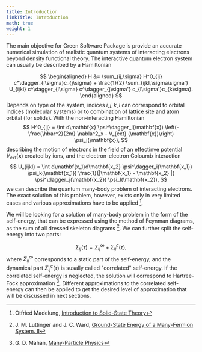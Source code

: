 ```yaml
---
title: Introduction
linkTitle: Introduction
math: true
weight: 1
---
```



The main objective for Green Software Package is provide an accurate numerical simulation of realistic quantum systems of interacting electrons beyond density functional theory.
The interactive quantum electron system can usually be described by a Hamiltonian 

$$
\begin{aligned}
H &= \sum_{ij,\sigma} H^0_{ij} c^\dagger_{i\sigma}c_{j\sigma} + \frac{1}{2} \sum_{ijkl,\sigma\sigma'} U_{ijkl} c^\dagger_{i\sigma} c^\dagger_{j\sigma'} c_{l\sigma'}c_{k\sigma}.
\end{aligned}
$$
Depends on type of the system, indices $i,j,k,l$ can correspond to orbital indices (molecular systems) or to combination of lattice site and atom orbital (for solids). With the non-interacting
Hamiltonian
$$
H^0_{ij} = \int d\mathbf{x} \psi^\dagger_i(\mathbf{x})  \left(-\frac{\hbar^2}{2m} \nabla^2_x  - V_{ext} (\mathbf{x})\right)  \psi_j(\mathbf{x}),
$$
describing the motion of electrons in the field of an effectinve potential $V_{ext}(\mathbf{x})$ created by ions, and the electron-electron Coloumb interaction
$$
U_{ijkl} = \int d\mathbf{x_1}d\mathbf{x_2} \psi^\dagger_i(\mathbf{x_1}) \psi_k(\mathbf{x_1}) \frac{1}{|\mathbf{x_1} - \mathbf{x_2} |} \psi^\dagger_j(\mathbf{x_2}) \psi_l(\mathbf{x_2}),
$$
we can describe the quantum many-body problem of interacting electrons. The exact solution of this problem, however, exists only in very limited cases and various approximations have to be applied [^madelung].

We will be looking for a solution of many-body problem in the form of the self-energy, that can be expressed using  the method of Feynman diagrams,
as the sum of all dressed skeleton diagrams [^luttinger]. We can further split the self-energy into two parts:

$$
\Sigma_{ij}(\tau) = \Sigma^\infty_{ij} + \Sigma^c_{ij}(\tau),
$$
where $\Sigma^\infty_{ij}$ corresponds to a static part of the self-energy, and the dynamical part $\Sigma^c_{ij}(\tau)$ is susally called "correlated" self-energy.
If the correlated self-energy is neglected, the solution will correspond to Hartree-Fock approximation [^hartreefock].
Different approximations to the correlated self-energy can then be applied to get the desired level of approximation that will be discussed in next sections.


[^madelung]: Otfried Madelung, [Introduction to Solid-State Theory](https://doi.org/10.1007/978-3-642-61885-7)
[^luttinger]: J. M. Luttinger and J. C. Ward,  [Ground-State Energy of a Many-Fermion System. II](https://doi.org/10.1103/PhysRev.118.1417)
[^hartreefock]: G. D. Mahan, [Many-Particle Physics](https://doi.org/10.1007/978-1-4757-5714-9)
[^rohringer]: Georg Rohringer et al., [Diagrammatic routes to nonlocal correlations beyond dynamical mean field theory](https://doi.org/10.1103/RevModPhys.90.025003)
